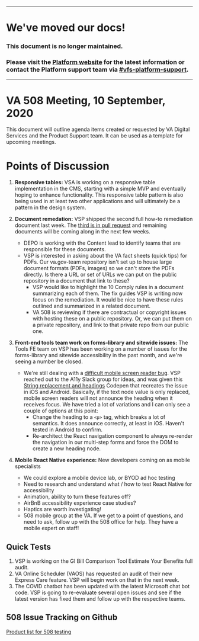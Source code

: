 ----

# We've moved our docs! 

### This document is no longer maintained.

### Please visit the [Platform website](https://depo-platform-documentation.scrollhelp.site/) for the latest information or contact the Platform support team via [#vfs-platform-support](https://dsva.slack.com/archives/CBU0KDSB1).

----

# VA 508 Meeting, 10 September, 2020

This document will outline agenda items created or requested by VA Digital Services and the Product Support team. It can be used as a template for upcoming meetings.

# Points of Discussion

1. **Responsive tables:** VSA is working on a responsive table implementation in the CMS, starting with a simple MVP and eventually hoping to enhance functionality. This responsive table pattern is also being used in at least two other applications and will ultimately be a pattern in the design system.
2. **Document remedation:** VSP shipped the second full how-to remediation document last week. The [third is in pull request](https://github.com/department-of-veterans-affairs/va.gov-team/pull/12954) and remaining documents will be coming along in the next few weeks.
    * DEPO is working with the Content lead to identify teams that are responsible for these documents.
    * VSP is interested in asking about the VA fact sheets (quick tips) for PDFs. Our va.gov-team repository isn't set up to house large document formats (PDFs, images) so we can't store the PDFs directly. Is there a URL or set of URLs we can put on the public repository in a document that link to these?
      * VSP would like to highlight the 10 Comply rules in a document summarizing each of them. The fix guides VSP is writing now focus on the remediation. It would be nice to have these rules outlined and summarized in a related document.
      * VA 508 is reviewing if there are contractual or copyright issues with hosting these on a public repository. Or, we can put them on a private repository, and link to that private repo from our public one.

3. **Front-end tools team work on forms-library and sitewide issues:** The Tools FE team on VSP has been working on a number of issues for the forms-library and sitewide accessibility in the past month, and we're seeing a number be closed.

   * We're still dealing with a [difficult mobile screen reader bug](https://github.com/department-of-veterans-affairs/vets-website/pull/14049). VSP reached out to the A11y Slack group for ideas, and was given this [String replacement and headings](https://codepen.io/mra11yx/pen/ZqQYxO) Codepen that recreates the issue in iOS and Android. Basically, if the text node value is only replaced, mobile screen readers will not announce the heading when it receives focus. We have tried a lot of variations and I can only see a couple of options at this point:
     * Change the heading to a `<p>` tag, which breaks a lot of semantics. It does announce correctly, at least in iOS. Haven't tested in Android to confirm.
     * Re-architect the React navigation component to always re-render the navigation in our multi-step forms and force the DOM to create a new heading node.
4. **Mobile React Native experience:** New developers coming on as mobile specialists
   * We could explore a mobile device lab, or BYOD ad hoc testing
   * Need to research and understand what / how to test React Native for accessibility
   * Animation, ability to turn these features off?
   * AirBnB accessibility experience case studies?
   * Haptics are worth investigating!
   * 508 mobile group at the VA. If we get to a point of questions, and need to ask, follow up with the 508 office for help. They have a mobile expert on staff!

## Quick Tests
1. VSP is working on the GI Bill Comparison Tool Estimate Your Benefits full audit. 
2. VA Online Scheduler (VAOS) has requested an audit of their new Express Care feature. VSP will begin work on that in the next week.
3. The COVID chatbot has been updated with the latest Microsoft chat bot code. VSP is going to re-evaluate several open issues and see if the latest version has fixed them and follow up with the respective teams.

## 508 Issue Tracking on Github

[Product list for 508 testing](https://github.com/department-of-veterans-affairs/va.gov-team/blob/master/platform/accessibility/508-product-review-list.md)
